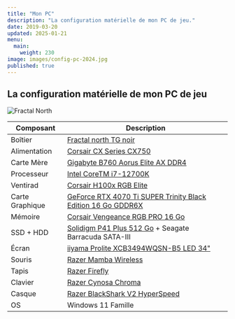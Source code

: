 ```yaml
---
title: "Mon PC"
description: "La configuration matérielle de mon PC de jeu."
date: 2019-03-20
updated: 2025-01-21
menu:
  main:
    weight: 230
image: images/config-pc-2024.jpg
published: true
---
```

## La configuration matérielle de mon PC de jeu

![Fractal North](/images/config-pc-2024.jpg)

| Composant       | Description |
| --------------- | ----------- |
| Boîtier         | [Fractal north TG noir](https://www.fractal-design.com/products/cases/north/north/charcoal-black/) |
| Alimentation    | [Corsair CX Series CX750](https://www.corsair.com/fr/fr/p/psu/cp-9020279-eu/cx-series-cx750-750-watt-80-plus-bronze-atx-power-supply-eu-cp-9020279-eu) |
| Carte Mère      | [Gigabyte B760 Aorus Elite AX DDR4](https://www.gigabyte.com/fr/Motherboard/B760-AORUS-ELITE-AX-DDR4-rev-1x#kf) |
| Processeur      | [Intel CoreTM i7-12700K](https://www.intel.fr/content/www/fr/fr/products/sku/134594/intel-core-i712700k-processor-25m-cache-up-to-5-00-ghz/specifications.html) |
| Ventirad        | [Corsair H100x RGB Elite](https://www.corsair.com/fr/fr/p/cpu-coolers/cw-9060065-ww/icue-h100x-rgb-elite-liquid-cpu-cooler) |
| Carte Graphique | [GeForce RTX 4070 Ti SUPER Trinity Black Edition 16 Go GDDR6X](https://www.zotac.com/fr/product/graphics_card/zotac-gaming-geforce-rtx-4070-ti-super-trinity-black-edition-16gb-gddr6x-0) |
| Mémoire         | [Corsair Vengeance RGB PRO 16 Go](https://www.corsair.com/fr/fr/p/memory/cmw16gx4m2c3200c16/vengeancea-rgb-pro-16gb-2-x-8gb-ddr4-dram-3200mhz-c16-memory-kit-a-black-cmw16gx4m2c3200c16) |
| SSD + HDD       | [Solidigm P41 Plus 512 Go](https://www.solidigm.com/products/client/plus-series/p41.html) + Seagate Barracuda SATA-III |
| Écran           | [iiyama Prolite XCB3494WQSN-B5 LED 34"](https://iiyama.com/fr_fr/produits/prolite-xcb3494wqsn-b5/) |
| Souris          | [Razer Mamba Wireless](https://www.razer.com/fr-fr/gaming-mice/razer-mamba-wireless) |
| Tapis           | [Razer Firefly](https://www.razer.com/fr-fr/gaming-mouse-mats/razer-firefly) |
| Clavier         | [Razer Cynosa Chroma](https://www.razer.com/fr-fr/gaming-keyboards-keypads/razer-cynosa-chroma) |
| Casque          | [Razer BlackShark V2 HyperSpeed](https://www.razer.com/fr-fr/gaming-headsets/razer-blackshark-v2-hyperspeed) |
| OS              | Windows 11 Famille |
